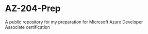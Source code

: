 # AZ-204-Prep
A public repository for my preparation for Microsoft Azure Developer Associate certification
